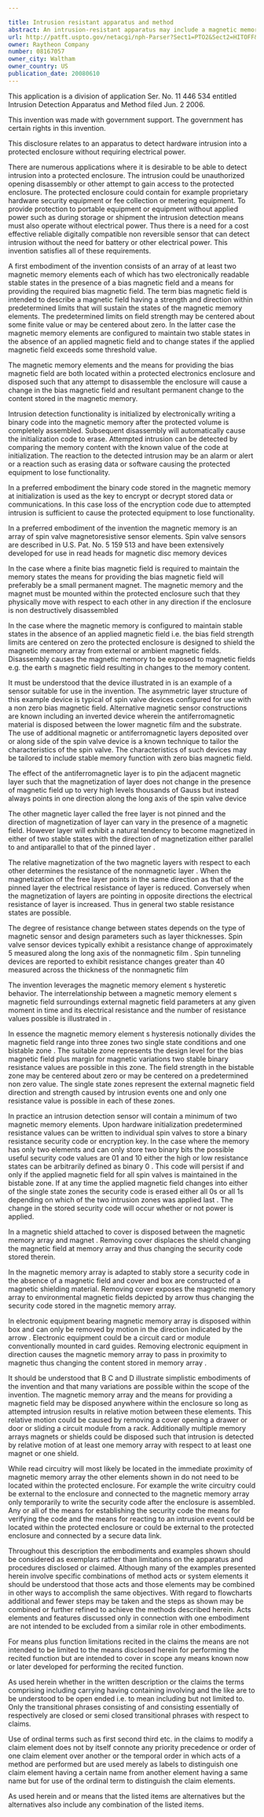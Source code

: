 ```yaml
---

title: Intrusion resistant apparatus and method
abstract: An intrusion-resistant apparatus may include a magnetic memory array disposed with an enclosure. The magnetic memory may include a plurality of magnetic memory elements, each adapted to store a binary value only in the presence of a predetermined bias magnetic field having a magnetic field strength and direction within predetermined limits. Means for providing the predetermined bias magnetic field and an encryption/decryption engine may be disposed within the enclosure. An encryption/decryption key may be stored in the magnetic memory array. The encryption/decryption key may be used by the encryption/decryption engine to encrypt and decrypt data.
url: http://patft.uspto.gov/netacgi/nph-Parser?Sect1=PTO2&Sect2=HITOFF&p=1&u=%2Fnetahtml%2FPTO%2Fsearch-adv.htm&r=1&f=G&l=50&d=PALL&S1=08167057&OS=08167057&RS=08167057
owner: Raytheon Company
number: 08167057
owner_city: Waltham
owner_country: US
publication_date: 20080610
---
```

This application is a division of application Ser. No. 11 446 534 entitled Intrusion Detection Apparatus and Method filed Jun. 2 2006.

This invention was made with government support. The government has certain rights in this invention.

This disclosure relates to an apparatus to detect hardware intrusion into a protected enclosure without requiring electrical power.

There are numerous applications where it is desirable to be able to detect intrusion into a protected enclosure. The intrusion could be unauthorized opening disassembly or other attempt to gain access to the protected enclosure. The protected enclosure could contain for example proprietary hardware security equipment or fee collection or metering equipment. To provide protection to portable equipment or equipment without applied power such as during storage or shipment the intrusion detection means must also operate without electrical power. Thus there is a need for a cost effective reliable digitally compatible non reversible sensor that can detect intrusion without the need for battery or other electrical power. This invention satisfies all of these requirements.

A first embodiment of the invention consists of an array of at least two magnetic memory elements each of which has two electronically readable stable states in the presence of a bias magnetic field and a means for providing the required bias magnetic field. The term bias magnetic field is intended to describe a magnetic field having a strength and direction within predetermined limits that will sustain the states of the magnetic memory elements. The predetermined limits on field strength may be centered about some finite value or may be centered about zero. In the latter case the magnetic memory elements are configured to maintain two stable states in the absence of an applied magnetic field and to change states if the applied magnetic field exceeds some threshold value.

The magnetic memory elements and the means for providing the bias magnetic field are both located within a protected electronics enclosure and disposed such that any attempt to disassemble the enclosure will cause a change in the bias magnetic field and resultant permanent change to the content stored in the magnetic memory.

Intrusion detection functionality is initialized by electronically writing a binary code into the magnetic memory after the protected volume is completely assembled. Subsequent disassembly will automatically cause the initialization code to erase. Attempted intrusion can be detected by comparing the memory content with the known value of the code at initialization. The reaction to the detected intrusion may be an alarm or alert or a reaction such as erasing data or software causing the protected equipment to lose functionality.

In a preferred embodiment the binary code stored in the magnetic memory at initialization is used as the key to encrypt or decrypt stored data or communications. In this case loss of the encryption code due to attempted intrusion is sufficient to cause the protected equipment to lose functionality.

In a preferred embodiment of the invention the magnetic memory is an array of spin valve magnetoresistive sensor elements. Spin valve sensors are described in U.S. Pat. No. 5 159 513 and have been extensively developed for use in read heads for magnetic disc memory devices

In the case where a finite bias magnetic field is required to maintain the memory states the means for providing the bias magnetic field will preferably be a small permanent magnet. The magnetic memory and the magnet must be mounted within the protected enclosure such that they physically move with respect to each other in any direction if the enclosure is non destructively disassembled

In the case where the magnetic memory is configured to maintain stable states in the absence of an applied magnetic field i.e. the bias field strength limits are centered on zero the protected enclosure is designed to shield the magnetic memory array from external or ambient magnetic fields. Disassembly causes the magnetic memory to be exposed to magnetic fields e.g. the earth s magnetic field resulting in changes to the memory content.

It must be understood that the device illustrated in is an example of a sensor suitable for use in the invention. The asymmetric layer structure of this example device is typical of spin valve devices configured for use with a non zero bias magnetic field. Alternative magnetic sensor constructions are known including an inverted device wherein the antiferromagnetic material is disposed between the lower magnetic film and the substrate. The use of additional magnetic or antiferromagnetic layers deposited over or along side of the spin valve device is a known technique to tailor the characteristics of the spin valve. The characteristics of such devices may be tailored to include stable memory function with zero bias magnetic field.

The effect of the antiferromagnetic layer is to pin the adjacent magnetic layer such that the magnetization of layer does not change in the presence of magnetic field up to very high levels thousands of Gauss but instead always points in one direction along the long axis of the spin valve device

The other magnetic layer called the free layer is not pinned and the direction of magnetization of layer can vary in the presence of a magnetic field. However layer will exhibit a natural tendency to become magnetized in either of two stable states with the direction of magnetization either parallel to and antiparallel to that of the pinned layer .

The relative magnetization of the two magnetic layers with respect to each other determines the resistance of the nonmagnetic layer . When the magnetization of the free layer points in the same direction as that of the pinned layer the electrical resistance of layer is reduced. Conversely when the magnetization of layers are pointing in opposite directions the electrical resistance of layer is increased. Thus in general two stable resistance states are possible.

The degree of resistance change between states depends on the type of magnetic sensor and design parameters such as layer thicknesses. Spin valve sensor devices typically exhibit a resistance change of approximately 5 measured along the long axis of the nonmagnetic film . Spin tunneling devices are reported to exhibit resistance changes greater than 40 measured across the thickness of the nonmagnetic film

The invention leverages the magnetic memory element s hysteretic behavior. The interrelationship between a magnetic memory element s magnetic field surroundings external magnetic field parameters at any given moment in time and its electrical resistance and the number of resistance values possible is illustrated in .

In essence the magnetic memory element s hysteresis notionally divides the magnetic field range into three zones two single state conditions and one bistable zone . The suitable zone represents the design level for the bias magnetic field plus margin for magnetic variations two stable binary resistance values are possible in this zone. The field strength in the bistable zone may be centered about zero or may be centered on a predetermined non zero value. The single state zones represent the external magnetic field direction and strength caused by intrusion events one and only one resistance value is possible in each of these zones.

In practice an intrusion detection sensor will contain a minimum of two magnetic memory elements. Upon hardware initialization predetermined resistance values can be written to individual spin valves to store a binary resistance security code or encryption key. In the case where the memory has only two elements and can only store two binary bits the possible useful security code values are 01 and 10 either the high or low resistance states can be arbitrarily defined as binary 0 . This code will persist if and only if the applied magnetic field for all spin valves is maintained in the bistable zone. If at any time the applied magnetic field changes into either of the single state zones the security code is erased either all 0s or all 1s depending on which of the two intrusion zones was applied last . The change in the stored security code will occur whether or not power is applied.

In a magnetic shield attached to cover is disposed between the magnetic memory array and magnet . Removing cover displaces the shield changing the magnetic field at memory array and thus changing the security code stored therein.

In the magnetic memory array is adapted to stably store a security code in the absence of a magnetic field and cover and box are constructed of a magnetic shielding material. Removing cover exposes the magnetic memory array to environmental magnetic fields depicted by arrow thus changing the security code stored in the magnetic memory array.

In electronic equipment bearing magnetic memory array is disposed within box and can only be removed by motion in the direction indicated by the arrow . Electronic equipment could be a circuit card or module conventionally mounted in card guides. Removing electronic equipment in direction causes the magnetic memory array to pass in proximity to magnetic thus changing the content stored in memory array .

It should be understood that B C and D illustrate simplistic embodiments of the invention and that many variations are possible within the scope of the invention. The magnetic memory array and the means for providing a magnetic field may be disposed anywhere within the enclosure so long as attempted intrusion results in relative motion between these elements. This relative motion could be caused by removing a cover opening a drawer or door or sliding a circuit module from a rack. Additionally multiple memory arrays magnets or shields could be disposed such that intrusion is detected by relative motion of at least one memory array with respect to at least one magnet or one shield.

While read circuitry will most likely be located in the immediate proximity of magnetic memory array the other elements shown in do not need to be located within the protected enclosure. For example the write circuitry could be external to the enclosure and connected to the magnetic memory array only temporarily to write the security code after the enclosure is assembled. Any or all of the means for establishing the security code the means for verifying the code and the means for reacting to an intrusion event could be located within the protected enclosure or could be external to the protected enclosure and connected by a secure data link.

Throughout this description the embodiments and examples shown should be considered as exemplars rather than limitations on the apparatus and procedures disclosed or claimed. Although many of the examples presented herein involve specific combinations of method acts or system elements it should be understood that those acts and those elements may be combined in other ways to accomplish the same objectives. With regard to flowcharts additional and fewer steps may be taken and the steps as shown may be combined or further refined to achieve the methods described herein. Acts elements and features discussed only in connection with one embodiment are not intended to be excluded from a similar role in other embodiments.

For means plus function limitations recited in the claims the means are not intended to be limited to the means disclosed herein for performing the recited function but are intended to cover in scope any means known now or later developed for performing the recited function.

As used herein whether in the written description or the claims the terms comprising including carrying having containing involving and the like are to be understood to be open ended i.e. to mean including but not limited to. Only the transitional phrases consisting of and consisting essentially of respectively are closed or semi closed transitional phrases with respect to claims.

Use of ordinal terms such as first second third etc. in the claims to modify a claim element does not by itself connote any priority precedence or order of one claim element over another or the temporal order in which acts of a method are performed but are used merely as labels to distinguish one claim element having a certain name from another element having a same name but for use of the ordinal term to distinguish the claim elements.

As used herein and or means that the listed items are alternatives but the alternatives also include any combination of the listed items.

